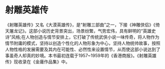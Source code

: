 # 射雕英雄传

《射雕英雄传》又名《大漠英雄传》，是“射雕三部曲”之一，下接《神雕侠侣》《倚天屠龙记》。这部小说历史背景突出，场景纷繁，气势宏伟，具有鲜明的“英雄史诗”风格;在人物创造与情节安排上，它打破了传统武侠小说一味传奇，将人物作为情节附庸的模式，坚持以创造个性化的人物形象为中心，坚持人物统帅故事，按照人物性格的发展需要及其内在可能性、必然性来设置情节，从而使这部小说达到了事虽奇人却真的妙境。本书最初连载于1957~1959年的《香港商报》。《射雕英雄传》现收录在《金庸作品集》中。